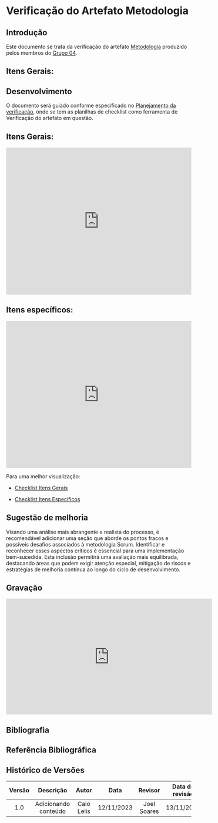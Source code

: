 # Verificação do Artefato Metodologia


## Introdução

Este documento se trata da verificação do artefato [Metodologia](https://requisitos-de-software.github.io/2023.2-e-Titulo/planejamento/metodologia/) produzido pelos membros do [Grupo 04](https://requisitos-de-software.github.io/2023.2-e-Titulo/).
## Itens Gerais:


##  Desenvolvimento

O documento será guiado conforme especificado no [Planejamento da verificação](https://requisitos-de-software.github.io/2023.2-BRBMobilidade/Verifica%C3%A7%C3%A3o/01-planejamento-verificacao-grupo4/), onde se tem as planilhas de checklist como ferramenta de Verificação do artefato em questão.
## Itens Gerais:

<iframe src="https://docs.google.com/spreadsheets/d/e/2PACX-1vT3yXIyn714hmjDKMrJPLywdR4xKLOuayAAja0oPs3OaaRScwNyiK1CN_9RlbZ7LuXSBYz23FvKLmz3/pubhtml?gid=107300813&single=true"width="100%" height="400" frameborder="0" scrolling="yes"></iframe>


## Itens específicos:

<iframe src= "https://docs.google.com/spreadsheets/d/e/2PACX-1vT3yXIyn714hmjDKMrJPLywdR4xKLOuayAAja0oPs3OaaRScwNyiK1CN_9RlbZ7LuXSBYz23FvKLmz3/pubhtml?gid=1140424070&single=true" width="100%" height="400" frameborder="0" scrolling="yes"></iframe>


Para uma melhor visualização:

- [Checklist Itens Gerais](https://docs.google.com/spreadsheets/d/e/2PACX-1vT3yXIyn714hmjDKMrJPLywdR4xKLOuayAAja0oPs3OaaRScwNyiK1CN_9RlbZ7LuXSBYz23FvKLmz3/pubhtml?gid=107300813&single=true)

- [Checklist Itens Específicos](https://docs.google.com/spreadsheets/d/e/2PACX-1vT3yXIyn714hmjDKMrJPLywdR4xKLOuayAAja0oPs3OaaRScwNyiK1CN_9RlbZ7LuXSBYz23FvKLmz3/pubhtml?gid=1140424070&single=true)


## Sugestão de melhoria

Visando uma análise mais abrangente e realista do processo, é recomendável adicionar uma seção que aborde os pontos fracos e possíveis desafios associados à metodologia Scrum. Identificar e reconhecer esses aspectos críticos é essencial para uma implementação bem-sucedida. Esta inclusão permitirá uma avaliação mais equilibrada, destacando áreas que podem exigir atenção especial, mitigação de riscos e estratégias de melhoria contínua ao longo do ciclo de desenvolvimento.

## Gravação 

<iframe width="560" height="315" src="https://www.youtube.com/watch?v=zXQ33PgEtc4&ab_channel=JoelSoares" title="YouTube video player" frameborder="0" allow="accelerometer; autoplay; clipboard-write; encrypted-media; gyroscope; picture-in-picture; web-share" allowfullscreen></iframe>

## Bibliografia


## Referência Bibliográfica


## Histórico de Versões

| Versão |          Descrição              |     Autor      |      Data      |   Revisor     |    Data de revisão    |  
|:------:|:-------------------------------:|:--------------:|:--------------:|:-------------:|:---------------------:|
|  1.0   | Adicionando conteúdo          | Caio Lelis          | 12/11/2023   |  Joel Soares  |         13/11/2023          |